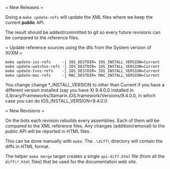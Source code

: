= New Releases =

Doing a `make update-refs` will update the XML files where we keep the current **public** API.

The result should be added/committed to git so every future revisions can be compared to the reference files.

= Update reference sources using the dlls from the System version of XI/XM =

    make update-ios-refs     -j IOS_DESTDIR= IOS_INSTALL_VERSION=Current
    make update-watchos-refs -j IOS_DESTDIR= IOS_INSTALL_VERSION=Current
    make update-tvos-refs    -j IOS_DESTDIR= IOS_INSTALL_VERSION=Current
    make update-mac-refs     -j MAC_DESTDIR= MAC_INSTALL_VERSION=Current

You change change *_INSTALL_VERSION to other than Current if you have a different version
installed (say you have XI 9.4.0.0 installed in /Library/Frameworks/Xamarin.iOS.framework/Versions/9.4.0.0,
in which case you can do IOS_INSTALL_VERSION=9.4.0.0


= New Revisions =

On the bots each revision rebuilds every assemblies. Each of them will be compared to the XML reference files. Any changes (addition/removal) to the public API will be reported in HTML files.

This can be done manually with `make`. The `.\diff\` directory will contain the diffs in HTML format.

The helper `make merge` target creates a single `api-diff.html` file (from all the `diff\*.html` files) that be used for the documentation web site.